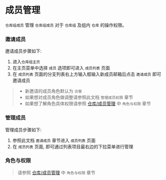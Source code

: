 # 成员管理

`仓库组成员` 管理 `仓库组成员` 对于 `仓库组` 及组内 `仓库` 的操作权限。

### 邀请成员

邀请成员步骤如下:

1. 进入`仓库组主页`
1. 在主页菜单中选择 `成员` 选项即可进入 `成员列表` 页面
1. 在 `成员列表` 页面的分支列表右上方输入框输入新成员邮箱后点击 `邀请成员` 即可邀请成员

> - 新邀请的成员角色默认为 `访客`
> - 如果想对成员角色做调整请参照此文档 `管理成员权限` 章节
> - 如果想了解角色具体权限请参照 [仓库/成员管理](../repository/members.md) 中 `角色与权限` 章节

### 管理成员

管理成员步骤如下:

1. 参照此文档 `邀请成员` 章节进入 `成员列表` 页面
1. 在 `成员列表` 页面, 即可通过列表项目最右边的下拉菜单进行管理

### 角色与权限

> 请参照 [仓库/成员管理](../repository/members.md) 中 `角色与权限` 章节